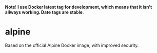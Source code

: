 **Note! I use Docker latest tag for development, which means that it isn't allways working. Date tags are stable.**

# alpine
Based on the official Alpine Docker image, with improved security.
